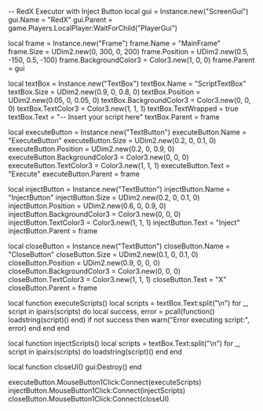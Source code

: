 -- RedX Executor with Inject Button
local gui = Instance.new("ScreenGui")
gui.Name = "RedX"
gui.Parent = game.Players.LocalPlayer:WaitForChild("PlayerGui")

local frame = Instance.new("Frame")
frame.Name = "MainFrame"
frame.Size = UDim2.new(0, 300, 0, 200)
frame.Position = UDim2.new(0.5, -150, 0.5, -100)
frame.BackgroundColor3 = Color3.new(1, 0, 0)
frame.Parent = gui

local textBox = Instance.new("TextBox")
textBox.Name = "ScriptTextBox"
textBox.Size = UDim2.new(0.9, 0, 0.8, 0)
textBox.Position = UDim2.new(0.05, 0, 0.05, 0)
textBox.BackgroundColor3 = Color3.new(0, 0, 0)
textBox.TextColor3 = Color3.new(1, 1, 1)
textBox.TextWrapped = true
textBox.Text = "-- Insert your script here"
textBox.Parent = frame

local executeButton = Instance.new("TextButton")
executeButton.Name = "ExecuteButton"
executeButton.Size = UDim2.new(0.2, 0, 0.1, 0)
executeButton.Position = UDim2.new(0.2, 0, 0.9, 0)
executeButton.BackgroundColor3 = Color3.new(0, 0, 0)
executeButton.TextColor3 = Color3.new(1, 1, 1)
executeButton.Text = "Execute"
executeButton.Parent = frame

local injectButton = Instance.new("TextButton")
injectButton.Name = "InjectButton"
injectButton.Size = UDim2.new(0.2, 0, 0.1, 0)
injectButton.Position = UDim2.new(0.6, 0, 0.9, 0)
injectButton.BackgroundColor3 = Color3.new(0, 0, 0)
injectButton.TextColor3 = Color3.new(1, 1, 1)
injectButton.Text = "Inject"
injectButton.Parent = frame

local closeButton = Instance.new("TextButton")
closeButton.Name = "CloseButton"
closeButton.Size = UDim2.new(0.1, 0, 0.1, 0)
closeButton.Position = UDim2.new(0.9, 0, 0, 0)
closeButton.BackgroundColor3 = Color3.new(0, 0, 0)
closeButton.TextColor3 = Color3.new(1, 1, 1)
closeButton.Text = "X"
closeButton.Parent = frame

local function executeScripts()
    local scripts = textBox.Text:split("\n")
    for _, script in ipairs(scripts) do
        local success, error = pcall(function()
            loadstring(script)()
        end)
        if not success then
            warn("Error executing script:", error)
        end
    end
end

local function injectScripts()
    local scripts = textBox.Text:split("\n")
    for _, script in ipairs(scripts) do
        loadstring(script)()
    end
end

local function closeUI()
    gui:Destroy()
end

executeButton.MouseButton1Click:Connect(executeScripts)
injectButton.MouseButton1Click:Connect(injectScripts)
closeButton.MouseButton1Click:Connect(closeUI)
